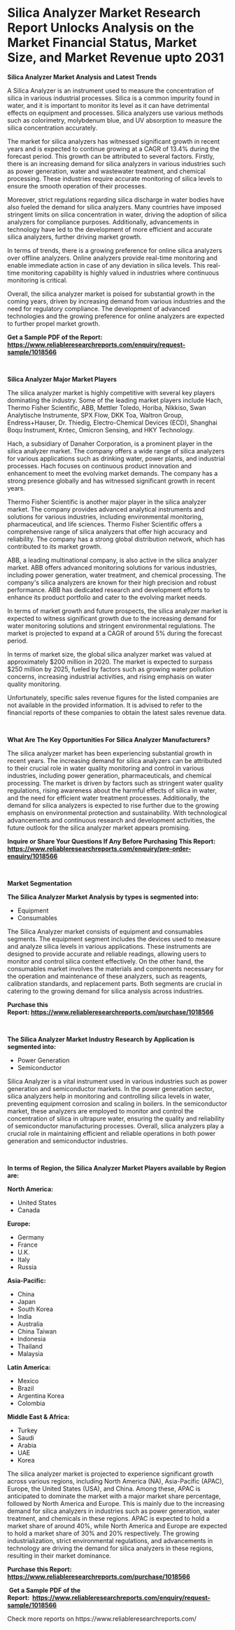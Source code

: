 <p><h1>Silica Analyzer Market Research Report Unlocks Analysis on the Market Financial Status, Market Size, and Market Revenue upto 2031</h1></p><p><strong>Silica Analyzer Market Analysis and Latest Trends</strong></p>
<p><p>A Silica Analyzer is an instrument used to measure the concentration of silica in various industrial processes. Silica is a common impurity found in water, and it is important to monitor its level as it can have detrimental effects on equipment and processes. Silica analyzers use various methods such as colorimetry, molybdenum blue, and UV absorption to measure the silica concentration accurately.</p><p>The market for silica analyzers has witnessed significant growth in recent years and is expected to continue growing at a CAGR of 13.4% during the forecast period. This growth can be attributed to several factors. Firstly, there is an increasing demand for silica analyzers in various industries such as power generation, water and wastewater treatment, and chemical processing. These industries require accurate monitoring of silica levels to ensure the smooth operation of their processes.</p><p>Moreover, strict regulations regarding silica discharge in water bodies have also fueled the demand for silica analyzers. Many countries have imposed stringent limits on silica concentration in water, driving the adoption of silica analyzers for compliance purposes. Additionally, advancements in technology have led to the development of more efficient and accurate silica analyzers, further driving market growth.</p><p>In terms of trends, there is a growing preference for online silica analyzers over offline analyzers. Online analyzers provide real-time monitoring and enable immediate action in case of any deviation in silica levels. This real-time monitoring capability is highly valued in industries where continuous monitoring is critical.</p><p>Overall, the silica analyzer market is poised for substantial growth in the coming years, driven by increasing demand from various industries and the need for regulatory compliance. The development of advanced technologies and the growing preference for online analyzers are expected to further propel market growth.</p></p>
<p><strong>Get a Sample PDF of the Report:&nbsp; <a href="https://www.reliableresearchreports.com/enquiry/request-sample/1018566">https://www.reliableresearchreports.com/enquiry/request-sample/1018566</a></strong></p>
<p>&nbsp;</p>
<p><strong>Silica Analyzer Major Market Players</strong></p>
<p><p>The silica analyzer market is highly competitive with several key players dominating the industry. Some of the leading market players include Hach, Thermo Fisher Scientific, ABB, Mettler Toledo, Horiba, Nikkiso, Swan Analytische Instrumente, SPX Flow, DKK Toa, Waltron Group, Endress+Hauser, Dr. Thiedig, Electro-Chemical Devices (ECD), Shanghai Boqu Instrument, Kntec, Omicron Sensing, and HKY Technology.</p><p>Hach, a subsidiary of Danaher Corporation, is a prominent player in the silica analyzer market. The company offers a wide range of silica analyzers for various applications such as drinking water, power plants, and industrial processes. Hach focuses on continuous product innovation and enhancement to meet the evolving market demands. The company has a strong presence globally and has witnessed significant growth in recent years.</p><p>Thermo Fisher Scientific is another major player in the silica analyzer market. The company provides advanced analytical instruments and solutions for various industries, including environmental monitoring, pharmaceutical, and life sciences. Thermo Fisher Scientific offers a comprehensive range of silica analyzers that offer high accuracy and reliability. The company has a strong global distribution network, which has contributed to its market growth.</p><p>ABB, a leading multinational company, is also active in the silica analyzer market. ABB offers advanced monitoring solutions for various industries, including power generation, water treatment, and chemical processing. The company's silica analyzers are known for their high precision and robust performance. ABB has dedicated research and development efforts to enhance its product portfolio and cater to the evolving market needs.</p><p>In terms of market growth and future prospects, the silica analyzer market is expected to witness significant growth due to the increasing demand for water monitoring solutions and stringent environmental regulations. The market is projected to expand at a CAGR of around 5% during the forecast period.</p><p>In terms of market size, the global silica analyzer market was valued at approximately $200 million in 2020. The market is expected to surpass $250 million by 2025, fueled by factors such as growing water pollution concerns, increasing industrial activities, and rising emphasis on water quality monitoring.</p><p>Unfortunately, specific sales revenue figures for the listed companies are not available in the provided information. It is advised to refer to the financial reports of these companies to obtain the latest sales revenue data.</p></p>
<p>&nbsp;</p>
<p><strong>What Are The Key Opportunities For Silica Analyzer Manufacturers?</strong></p>
<p><p>The silica analyzer market has been experiencing substantial growth in recent years. The increasing demand for silica analyzers can be attributed to their crucial role in water quality monitoring and control in various industries, including power generation, pharmaceuticals, and chemical processing. The market is driven by factors such as stringent water quality regulations, rising awareness about the harmful effects of silica in water, and the need for efficient water treatment processes. Additionally, the demand for silica analyzers is expected to rise further due to the growing emphasis on environmental protection and sustainability. With technological advancements and continuous research and development activities, the future outlook for the silica analyzer market appears promising.</p></p>
<p><strong>Inquire or Share Your Questions If Any Before Purchasing This Report: <a href="https://www.reliableresearchreports.com/enquiry/pre-order-enquiry/1018566">https://www.reliableresearchreports.com/enquiry/pre-order-enquiry/1018566</a></strong></p>
<p>&nbsp;</p>
<p><strong>Market Segmentation</strong></p>
<p><strong>The Silica Analyzer Market Analysis by types is segmented into:</strong></p>
<p><ul><li>Equipment</li><li>Consumables</li></ul></p>
<p><p>The Silica Analyzer market consists of equipment and consumables segments. The equipment segment includes the devices used to measure and analyze silica levels in various applications. These instruments are designed to provide accurate and reliable readings, allowing users to monitor and control silica content effectively. On the other hand, the consumables market involves the materials and components necessary for the operation and maintenance of these analyzers, such as reagents, calibration standards, and replacement parts. Both segments are crucial in catering to the growing demand for silica analysis across industries.</p></p>
<p><strong>Purchase this Report:&nbsp;<a href="https://www.reliableresearchreports.com/purchase/1018566">https://www.reliableresearchreports.com/purchase/1018566</a></strong></p>
<p>&nbsp;</p>
<p><strong>The Silica Analyzer Market Industry Research by Application is segmented into:</strong></p>
<p><ul><li>Power Generation</li><li>Semiconductor</li></ul></p>
<p><p>Silica Analyzer is a vital instrument used in various industries such as power generation and semiconductor markets. In the power generation sector, silica analyzers help in monitoring and controlling silica levels in water, preventing equipment corrosion and scaling in boilers. In the semiconductor market, these analyzers are employed to monitor and control the concentration of silica in ultrapure water, ensuring the quality and reliability of semiconductor manufacturing processes. Overall, silica analyzers play a crucial role in maintaining efficient and reliable operations in both power generation and semiconductor industries.</p></p>
<p>&nbsp;</p>
<p><strong>In terms of Region, the Silica Analyzer Market Players available by Region are:</strong></p>
<p>
    <p> <strong> North America: </strong>
        <ul>
            <li>United States</li>
            <li>Canada</li>
        </ul>
        </p> 
    <p> <strong> Europe: </strong>
        <ul>
            <li>Germany</li>
            <li>France</li>
            <li>U.K.</li>
            <li>Italy</li>
            <li>Russia</li>
        </ul>
        </p> 
    <p> <strong> Asia-Pacific: </strong>
        <ul>
            <li>China</li>
            <li>Japan</li>
            <li>South Korea</li>
            <li>India</li>
            <li>Australia</li>
            <li>China Taiwan</li>
            <li>Indonesia</li>
            <li>Thailand</li>
            <li>Malaysia</li>
        </ul>
        </p> 
    <p> <strong> Latin America: </strong>
        <ul>
            <li>Mexico</li>
            <li>Brazil</li>
            <li>Argentina Korea</li>
            <li>Colombia</li>
        </ul>
        </p> 
    <p> <strong> Middle East & Africa: </strong>
        <ul>
            <li>Turkey</li>
            <li>Saudi</li>
            <li>Arabia</li>
            <li>UAE</li>
            <li>Korea</li>
        </ul>
    </p>
    </p>
<p><p>The silica analyzer market is projected to experience significant growth across various regions, including North America (NA), Asia-Pacific (APAC), Europe, the United States (USA), and China. Among these, APAC is anticipated to dominate the market with a major market share percentage, followed by North America and Europe. This is mainly due to the increasing demand for silica analyzers in industries such as power generation, water treatment, and chemicals in these regions. APAC is expected to hold a market share of around 40%, while North America and Europe are expected to hold a market share of 30% and 20% respectively. The growing industrialization, strict environmental regulations, and advancements in technology are driving the demand for silica analyzers in these regions, resulting in their market dominance.</p></p>
<p><strong>Purchase this Report: <a href="https://www.reliableresearchreports.com/purchase/1018566">https://www.reliableresearchreports.com/purchase/1018566</a></strong></p>
<p>&nbsp;<strong>Get a Sample PDF of the Report:&nbsp;&nbsp;<a href="https://www.reliableresearchreports.com/enquiry/request-sample/1018566">https://www.reliableresearchreports.com/enquiry/request-sample/1018566</a></strong></p>
<p><strong></strong></p>
<p>Check more reports on https://www.reliableresearchreports.com/</p>
